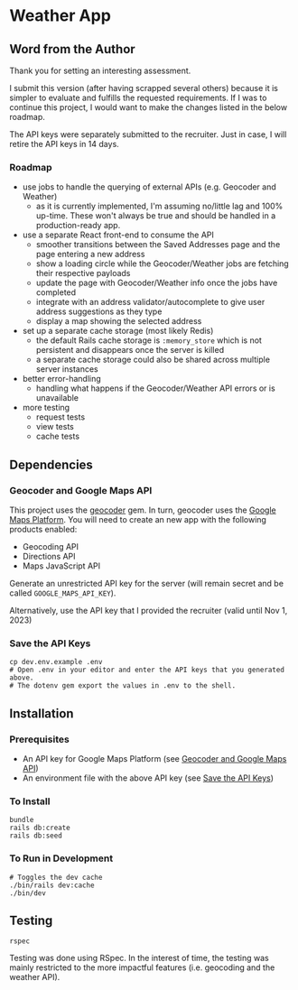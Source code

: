 # Weather App

## Word from the Author

Thank you for setting an interesting assessment.

I submit this version (after having scrapped several others) because it is simpler to evaluate and fulfills the requested requirements.
If I was to continue this project, I would want to make the changes listed in the below roadmap.

The API keys were separately submitted to the recruiter.  Just in case, I will retire the API keys in 14 days.

### Roadmap

- use jobs to handle the querying of external APIs (e.g. Geocoder and Weather)
    - as it is currently implemented, I'm assuming no/little lag and 100% up-time.  These won't always be true and should be handled in a production-ready app.
- use a separate React front-end to consume the API
    - smoother transitions between the Saved Addresses page and the page entering a new address
    - show a loading circle while the Geocoder/Weather jobs are fetching their respective payloads
    - update the page with Geocoder/Weather info once the jobs have completed
    - integrate with an address validator/autocomplete to give user address suggestions as they type
    - display a map showing the selected address
- set up a separate cache storage (most likely Redis)
    - the default Rails cache storage is `:memory_store` which is not persistent and disappears once the server is killed
    - a separate cache storage could also be shared across multiple server instances
- better error-handling
    - handling what happens if the Geocoder/Weather API errors or is unavailable
- more testing
    - request tests
    - view tests
    - cache tests

## Dependencies

### Geocoder and Google Maps API

This project uses the [geocoder](https://github.com/alexreisner/geocoder) gem.
In turn, geocoder uses the [Google Maps Platform](https://developers.google.com/maps).
You will need to create an new app with the following products enabled:
- Geocoding API
- Directions API
- Maps JavaScript API

Generate an unrestricted API key for the server (will remain secret and be called `GOOGLE_MAPS_API_KEY`).

Alternatively, use the API key that I provided the recruiter (valid until Nov 1, 2023)

### Save the API Keys

    cp dev.env.example .env
    # Open .env in your editor and enter the API keys that you generated above.
    # The dotenv gem export the values in .env to the shell.

## Installation

### Prerequisites

- An API key for Google Maps Platform (see [Geocoder and Google Maps API](#geocoder-and-google-maps-api))
- An environment file with the above API key (see [Save the API Keys](#save-the-api-keys))

### To Install

    bundle
    rails db:create
    rails db:seed

### To Run in Development

    # Toggles the dev cache
    ./bin/rails dev:cache
    ./bin/dev

## Testing

    rspec

Testing was done using RSpec.
In the interest of time, the testing was mainly restricted to the more impactful features (i.e. geocoding and the weather API).
